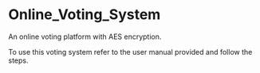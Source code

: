 # Online_Voting_System
An online voting platform with AES encryption.

To use this voting system refer to the user manual provided and follow the steps.
